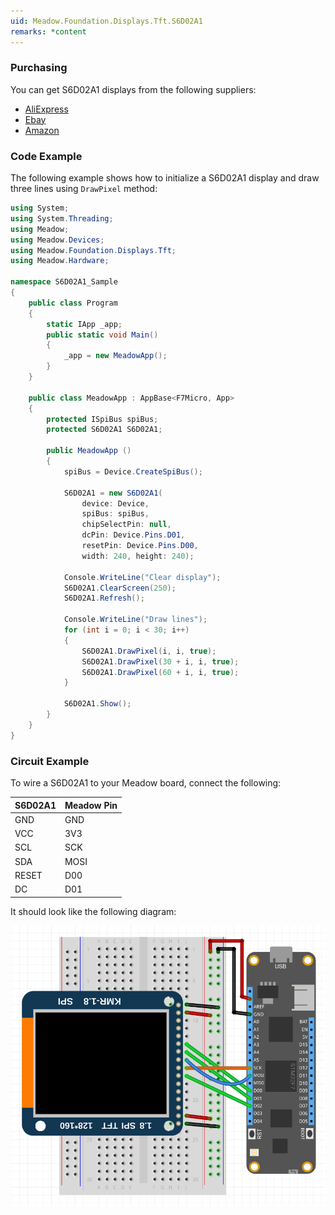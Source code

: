 ```yaml
---
uid: Meadow.Foundation.Displays.Tft.S6D02A1
remarks: *content
---
```


### Purchasing

You can get S6D02A1 displays from the following suppliers:

* [AliExpress]()
* [Ebay]()
* [Amazon]()

### Code Example

The following example shows how to initialize a S6D02A1 display and draw three lines using `DrawPixel` method:

```csharp
using System;
using System.Threading;
using Meadow;
using Meadow.Devices;
using Meadow.Foundation.Displays.Tft;
using Meadow.Hardware;

namespace S6D02A1_Sample
{
    public class Program
    {
        static IApp _app; 
        public static void Main()
        {
            _app = new MeadowApp();
        }
    }
    
    public class MeadowApp : AppBase<F7Micro, App>
    {
        protected ISpiBus spiBus;
        protected S6D02A1 S6D02A1;

        public MeadowApp ()
        {
            spiBus = Device.CreateSpiBus();

            S6D02A1 = new S6D02A1(
                device: Device, 
                spiBus: spiBus,
                chipSelectPin: null,
                dcPin: Device.Pins.D01,
                resetPin: Device.Pins.D00,
                width: 240, height: 240);

            Console.WriteLine("Clear display");
            S6D02A1.ClearScreen(250);
            S6D02A1.Refresh();

            Console.WriteLine("Draw lines");
            for (int i = 0; i < 30; i++)
            {
                S6D02A1.DrawPixel(i, i, true);
                S6D02A1.DrawPixel(30 + i, i, true);
                S6D02A1.DrawPixel(60 + i, i, true);
            }

            S6D02A1.Show(); 
        }
    }
}
```

### Circuit Example

 To wire a S6D02A1 to your Meadow board, connect the following:

| S6D02A1  | Meadow Pin |
|---------|------------|
| GND     | GND        |
| VCC     | 3V3        |
| SCL     | SCK        |
| SDA     | MOSI       |
| RESET   | D00        |
| DC      | D01        |

It should look like the following diagram:

![](../../API_Assets/Meadow.Foundation.Displays.Tft.S6D02A1/S6D02A1_Fritzing.png)
